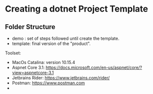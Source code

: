 # Creating a dotnet Project Template

## Folder Structure

- demo :  set of steps followed until create the template.
- template: final version of the "product".



Toolset:
- MacOs Catalina: version 10.15.4
- Aspnet Core 3.1: https://docs.microsoft.com/en-us/aspnet/core/?view=aspnetcore-3.1
- Jetbrains Rider: https://www.jetbrains.com/rider/
- Postman: https://www.postman.com
- 